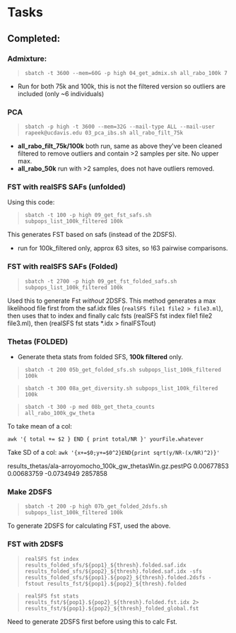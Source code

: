 # Tasks

## Completed:

### Admixture:

> `sbatch -t 3600 --mem=60G -p high 04_get_admix.sh all_rabo_100k 7`
 - Run for both 75k and 100k, this is not the filtered version so outliers are included (only ~6 individuals)

### PCA

 > `sbatch -p high -t 3600 --mem=32G --mail-type ALL --mail-user rapeek@ucdavis.edu 03_pca_ibs.sh all_rabo_filt_75k`

 - **all_rabo_filt_75k/100k** both run, same as above they've been cleaned filtered to remove outliers and contain >2 samples per site. No upper max.
 - **all_rabo_50k** run with >2 samples, does not have outliers removed.

### FST with realSFS SAFs (unfolded)

Using this code:

 > `sbatch -t 100 -p high 09_get_fst_safs.sh subpops_list_100k_filtered 100k`

This generates FST based on safs (instead of the 2DSFS).
 - run for 100k_filtered only, approx 63 sites, so !63 pairwise comparisons.

### FST with realSFS SAFs (Folded)

 > `sbatch -t 2700 -p high 09_get_fst_folded_safs.sh subpops_list_100k_filtered 100k`

Used this to generate Fst *without* 2DSFS.
This method generates a max likelihood file first from the saf.idx files (`realSFS file1 file2 > file3.ml`), then uses that to index and finally calc fsts (realSFS fst index file1 file2 file3.ml), then (realSFS fst stats *.idx > finalFSTout)

### Thetas (FOLDED)

 - Generate theta stats from folded SFS, **100k filtered** only.

 > `sbatch -t 200 05b_get_folded_sfs.sh subpops_list_100k_filtered 100k`

 > `sbatch -t 300 08a_get_diversity.sh subpops_list_100k_filtered 100k`

 > `sbatch -t 300 -p med 08b_get_theta_counts  all_rabo_100k_gw_theta`

To take mean of a col:

`awk '{ total += $2 } END { print total/NR }' yourFile.whatever`

Take SD of a col:
`awk '{x+=$0;y+=$0^2}END{print sqrt(y/NR-(x/NR)^2)}'`

results_thetas/ala-arroyomocho_100k_gw_thetasWin.gz.pestPG 0.00677853 0.00683759 -0.0734949 2857858


### Make 2DSFS

  > `sbatch -t 200 -p high 07b_get_folded_2dsfs.sh subpops_list_100k_filtered 100k`

 To generate 2DSFS for calculating FST, used the above.

### FST with 2DSFS

 > `realSFS fst index results_folded_sfs/${pop1}_${thresh}.folded.saf.idx results_folded_sfs/${pop2}_${thresh}.folded.saf.idx -sfs results_folded_sfs/${pop1}.${pop2}_${thresh}.folded.2dsfs -fstout results_fst/${pop1}.${pop2}_${thresh}.folded`

 > `realSFS fst stats results_fst/${pop1}.${pop2}_${thresh}.folded.fst.idx 2> results_fst/${pop1}.${pop2}_${thresh}_folded_global.fst`

 Need to generate 2DSFS first before using this to calc Fst.
